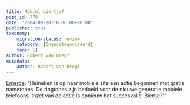 ```yaml
---
title: Mobiel biertje?
post_id: 778
date: '2004-09-28T16:06:00+00:00'
published: true
taxonomy:
    migration-status: review
    category: [Ongecategoriseerd]
    tags: []
author: Robert van Bregt
metadata:
    author: Robert van Bregt
---
```

[Emerce](https://web.archive.org/web/20050207105915/http://www.emerce.nl/nieuws.jsp?id=376319): “Heineken is op haar mobiele site een actie begonnen met gratis nametones. De ringtones zijn bedoeld voor de nieuwe generatie mobiele telefoons. Inzet van de actie is opnieuw het succesvolle ‘Biertje?'”